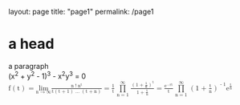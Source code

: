 layout: page
title: "page1"
permalink: /page1
<html>
<head>
<meta charset="utf-8">
</head>
<body>
    <h1>a head</h1>
    <p>a paragraph</br>
    (x<sup>2</sup> + y<sup>2</sup> - 1)<sup>3</sup> - x<sup>2</sup>y<sup>3</sup> = 0</br>
    <math>
  <mi> f </mi>
  <mrow>
    <mo> ( </mo>
    <mi> t </mi>
    <mo> ) </mo>
  </mrow>
  <mo> = </mo>
  <munder>
    <mrow>
      <mi> lim </mi>
    </mrow>
    <mrow>
      <mi> n </mi>
      <mo> &#x2192;
        <!-- rightwards arrow -->
      </mo>
      <mi> &#x221E;
        <!-- infinity -->
      </mi>
    </mrow>
  </munder>
  <mfrac>
    <mrow>
      <mi> n </mi>
      <mo> ! </mo>
      <msup>
        <mrow>
          <mi> n
            <!-- greek capital letter lambda -->
          </mi>
        </mrow>
        <mrow>
          <mi> t </mi>
        </mrow>
      </msup>
    </mrow>
    <mrow>
      <mi> t </mi>
      <mrow>
        <mo> ( </mo>
        <mi> t </mi>
        <mo> + </mo>
        <mn> 1 </mn>
        <mo> ) </mo>
      </mrow>
      <mo> &#x2026;
        <!-- horizontal ellipsis -->
      </mo>
      <mrow>
        <mo> ( </mo>
        <mi> t </mi>
        <mo> + </mo>
        <mi> n </mi>
        <mo> ) </mo>
      </mrow>
    </mrow>
  </mfrac>
  <mo> = </mo>
  <mfrac>
    <mrow>
      <mn> 1 </mn>
    </mrow>
    <mrow>
      <mi> t </mi>
    </mrow>
  </mfrac>
  <munderover>
    <mrow>
      <mo> &#x220F;
        <!-- n-ary product -->
      </mo>
    </mrow>
    <mrow>
      <mi> n </mi>
      <mo> = </mo>
      <mn> 1 </mn>
    </mrow>
    <mrow>
      <mi> &#x221E;
        <!-- infinity -->
      </mi>
    </mrow>
  </munderover>
  <mfrac>
    <mrow>
      <msup>
        <mrow>
          <mrow>
            <mo> ( </mo>
            <mn> 1 </mn>
            <mo> + </mo>
            <mfrac>
              <mrow>
                <mn> 1 </mn>
              </mrow>
              <mrow>
                <mi> n </mi>
              </mrow>
            </mfrac>
            <mo> ) </mo>
          </mrow>
        </mrow>
        <mrow>
          <mi> t </mi>
        </mrow>
      </msup>
    </mrow>
    <mrow>
      <mn> 1 </mn>
      <mo> + </mo>
      <mfrac>
        <mrow>
          <mi> t </mi>
        </mrow>
        <mrow>
          <mi> n </mi>
        </mrow>
      </mfrac>
    </mrow>
  </mfrac>
  <mo> = </mo>
  <mfrac>
    <mrow>
      <msup>
        <mrow>
          <mi> e </mi>
        </mrow>
        <mrow>
          <mo> - </mo>
          <mi> r </mi>
          <mi> t </mi>
        </mrow>
      </msup>
    </mrow>
    <mrow>
      <mi> t </mi>
    </mrow>
  </mfrac>
  <munderover>
    <mrow>
      <mo> &#x220F;
        <!-- n-ary product -->
      </mo>
    </mrow>
    <mrow>
      <mi> n </mi>
      <mo> = </mo>
      <mn> 1 </mn>
    </mrow>
    <mrow>
      <mi> &#x221E;
        <!-- infinity -->
      </mi>
    </mrow>
  </munderover>
  <msup>
    <mrow>
      <mrow>
        <mo> ( </mo>
        <mn> 1 </mn>
        <mo> + </mo>
        <mfrac>
          <mrow>
            <mi> t </mi>
          </mrow>
          <mrow>
            <mi> n </mi>
          </mrow>
        </mfrac>
        <mo> ) </mo>
      </mrow>
    </mrow>
    <mrow>
      <mo> - </mo>
      <mn> 1 </mn>
    </mrow>
  </msup>
  <msup>
    <mrow>
      <mi> e </mi>
    </mrow>
    <mrow>
      <mfrac>
        <mrow>
          <mi> t </mi>
        </mrow>
        <mrow>
          <mi> n </mi>
        </mrow>
      </mfrac>
    </mrow>
  </msup>
</math>
</p>
</body>
</html>
